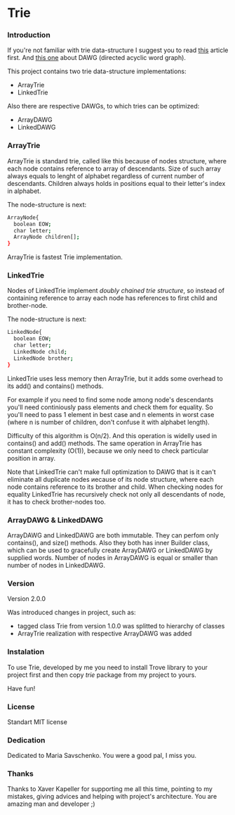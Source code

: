# Trie

### Introduction

If you're not familiar with trie data-structure I suggest you to read [this] article first.
And [this one] about DAWG (directed acyclic word graph).

This project contains two trie data-structure implementations:
* ArrayTrie
* LinkedTrie

Also there are respective DAWGs, to which tries can be optimized:
* ArrayDAWG
* LinkedDAWG

### ArrayTrie

ArrayTrie is standard trie, called like this because of nodes structure, where each node contains reference to array of descendants. 
Size of such array always equals to lenght of alphabet regardless of current number of descendants. 
Children always holds in positions equal to their letter's index in alphabet.

The node-structure is next:
```sh
ArrayNode{
  boolean EOW;
  char letter;
  ArrayNode children[];
}
```

ArrayTrie is fastest Trie implementation.

### LinkedTrie

Nodes of LinkedTrie implement *doubly chained trie structure*, so instead of containing reference to array 
each node has references to first child and brother-node.

The node-structure is next:
```sh
LinkedNode{
  boolean EOW;
  char letter;
  LinkedNode child;
  LinkedNode brother;
}
```
LinkedTrie uses less memory then ArrayTrie, but it adds some overhead to its add() and contains() methods.

For example if you need to find some node among node's descendants you'll need continiously pass elements and check them for equality.
So you'll need to pass 1 element in best case and n elements in worst case (where n is number of children, don't confuse it with alphabet length). 

Difficulty of this algorithm is O(n/2). And this operation is widelly used in contains() and add() methods.
The same operation in ArrayTrie has constant complexity (O(1)), because we only need to check particular position in array.

Note that LinkedTrie can't make full optimization to DAWG that is it can't eliminate all duplicate nodes иecause of its node structure, 
where each node contains reference to its brother and child. When checking nodes for equality LinkedTrie has recursively check 
not only all descendants of node, it has to check brother-nodes too.

### ArrayDAWG & LinkedDAWG

ArrayDAWG and LinkedDAWG are both immutable. They can perfom only contains(), and size() methods.
Also they both has inner Builder class, which can be used to gracefully create ArrayDAWG or LinkedDAWG by supplied words. 
Number of nodes in ArrayDAWG is equal or smaller than number of nodes in LinkedDAWG.

### Version

Version 2.0.0

Was introduced changes in project, such as:
* tagged class Trie from version 1.0.0 was splitted to hierarchy of classes
* ArrayTrie realization with respective ArrayDAWG was added

### Instalation

To use Trie, developed by me you need to install Trove library to your project first
and then copy *trie* package from my project to yours.

Have fun!

### License

Standart MIT license

### Dedication

Dedicated to Maria Savschenko. You were a good pal, I miss you.

### Thanks

Thanks to Xaver Kapeller for supporting me all this time, pointing to my mistakes, giving advices and helping with project's architecture.
You are amazing man and developer ;)

[this]: <http://www.toptal.com/java/the-trie-a-neglected-data-structure>
[this one]: <https://en.wikipedia.org/wiki/Deterministic_acyclic_finite_state_automaton>
